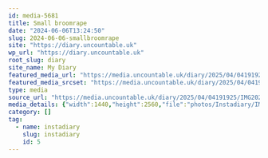```yaml
---
id: media-5681
title: Small broomrape
date: "2024-06-06T13:24:50"
slug: 2024-06-06-smallbroomrape
site: "https://diary.uncountable.uk"
wp_url: "https://diary.uncountable.uk"
root_slug: diary
site_name: My Diary
featured_media_url: "https://media.uncountable.uk/diary/2025/04/04191925/IMG20240606142450-scaled.webp"
featured_media_srcset: "https://media.uncountable.uk/diary/2025/04/04191925/IMG20240606142450-169x300.webp 169w, https://media.uncountable.uk/diary/2025/04/04191925/IMG20240606142450-576x1024.webp 576w, https://media.uncountable.uk/diary/2025/04/04191925/IMG20240606142450-150x150.webp 150w, https://media.uncountable.uk/diary/2025/04/04191925/IMG20240606142450-360x640.webp 360w, https://media.uncountable.uk/diary/2025/04/04191925/IMG20240606142450-scaled.webp 1440w"
type: media
source_url: "https://media.uncountable.uk/diary/2025/04/04191925/IMG20240606142450-scaled.webp"
media_details: {"width":1440,"height":2560,"file":"photos/Instadiary/IMG20240606142450-scaled.webp","filesize":222816,"sizes":{"medium":{"file":"IMG20240606142450-169x300.webp","width":169,"height":300,"filesize":14816,"mime_type":"image/webp","source_url":"https://media.uncountable.uk/diary/2025/04/04191925/IMG20240606142450-169x300.webp"},"large":{"file":"IMG20240606142450-576x1024.webp","width":576,"height":1024,"filesize":75064,"mime_type":"image/webp","source_url":"https://media.uncountable.uk/diary/2025/04/04191925/IMG20240606142450-576x1024.webp"},"thumbnail":{"file":"IMG20240606142450-150x150.webp","width":150,"height":150,"filesize":7492,"mime_type":"image/webp","source_url":"https://media.uncountable.uk/diary/2025/04/04191925/IMG20240606142450-150x150.webp"},"mobwidth":{"file":"IMG20240606142450-360x640.webp","width":360,"height":640,"filesize":41270,"mime_type":"image/webp","source_url":"https://media.uncountable.uk/diary/2025/04/04191925/IMG20240606142450-360x640.webp"},"full":{"file":"IMG20240606142450-scaled.webp","width":1440,"height":2560,"mime_type":"image/webp","source_url":"https://media.uncountable.uk/diary/2025/04/04191925/IMG20240606142450-scaled.webp"}},"image_meta":{"aperture":"0","credit":"","camera":"","caption":"","created_timestamp":"0","copyright":"","focal_length":"0","iso":"0","shutter_speed":"0","title":"","orientation":"0","keywords":[]},"original_image":"IMG20240606142450.webp"}
category: []
tag:
  - name: instadiary
    slug: instadiary
    id: 5
---
```


